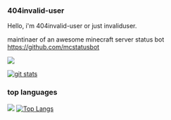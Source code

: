 ### 404invalid-user
Hello, i'm 404invalid-user or just invaliduser.

maintinaer of an awesome minecraft server status bot https://github.com/mcstatusbot

![](https://wakatime.com/share/@404invaliduser/7063ce94-c796-4786-a600-618b7afcd10e.svg)

[![git stats](https://github-readme-stats.vercel.app/api?username=404invalid-user&show_icons=true&theme=radical)](https://github.com/404invalid-user?tab=repositories)

### top languages 
![](https://wakatime.com/share/@404invaliduser/2e58918c-10eb-485f-a260-dd002a20bd32.svg)
[![Top Langs](https://github-readme-stats.vercel.app/api/top-langs/?username=404invalid-user)](https://github.com/404invalid-user?tab=repositories)
